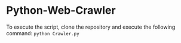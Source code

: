 # Python-Web-Crawler
To execute the script, clone the repository and execute the following command:
`python Crawler.py`
